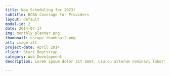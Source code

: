 ```yaml
---
title: Now Scheduling for 2023!
subtitle: BCBA Coverage for Providers
layout: default
modal-id: 2
date: 2014-07-17
img: monthly_planner.png
thumbnail: escape-thumbnail.png
alt: image-alt
project-date: April 2014
client: Start Bootstrap
category: Web Development
description: Lorem ipsum dolor sit amet, usu cu alterum nominavi lobortis. At duo novum diceret. Tantas apeirian vix et, usu sanctus postulant inciderint ut, populo diceret necessitatibus in vim. Cu eum dicam feugiat noluisse.

---
```

